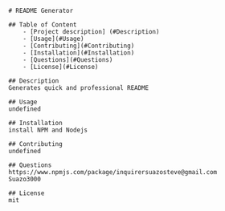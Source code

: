 
    # README Generator

    ## Table of Content
        - [Project description] (#Description)
        - [Usage](#Usage)
        - [Contributing](#Contributing)
        - [Installation](#Installation)
        - [Questions](#Questions)
        - [License](#License)

    ## Description
    Generates quick and professional README

    ## Usage
    undefined

    ## Installation
    install NPM and Nodejs

    ## Contributing
    undefined

    ## Questions
    https://www.npmjs.com/package/inquirersuazosteve@gmail.com
    Suazo3000

    ## License 
    mit

    